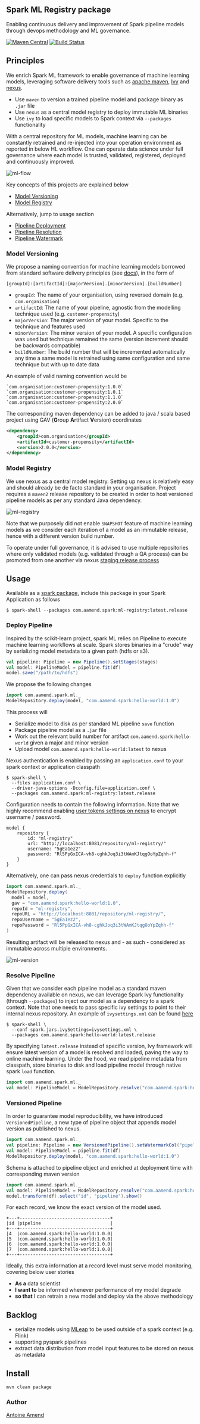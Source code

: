 ## Spark ML Registry package

Enabling continuous delivery and improvement of Spark pipeline models through devops methodology and ML governance.

[![Maven Central](https://maven-badges.herokuapp.com/maven-central/com.aamend.spark/ml-registry/badge.svg)](https://maven-badges.herokuapp.com/maven-central/com.aamend.spark/ml-registry)
[![Build Status](https://travis-ci.org/aamend/ml-registry.svg?branch=master)](https://travis-ci.org/aamend/ml-registry)

## Principles

We enrich Spark ML framework to enable governance of machine learning models,
leveraging software delivery tools such as [apache maven](https://maven.apache.org/), [Ivy](http://ant.apache.org/ivy/) and [nexus](https://www.sonatype.com/product-nexus-repository). 

- Use `maven` to version a trained pipeline model and package binary as `.jar` file
- Use `nexus` as a central model registry to deploy immutable ML binaries
- Use `ivy` to load specific models to Spark context via `--packages` functionality

With a central repository for ML models, machine learning can be constantly retrained and re-injected
into your operation environment as reported in below HL workflow. 
One can operate data science under full governance where each
model is trusted, validated, registered, deployed and continuously improved.

![ml-flow](images/ml-flow.png)

Key concepts of this projects are explained below
- [Model Versioning](#model-versioning)
- [Model Registry](#model-registry)

Alternatively, jump to usage section
- [Pipeline Deployment](#deploy-pipeline)
- [Pipeline Resolution](#resolve-pipeline)
- [Pipeline Watermark](#versioned-pipeline)

### Model Versioning

We propose a naming convention for machine learning models borrowed from standard 
software delivery principles (see [docs](https://docs.oracle.com/middleware/1212/core/MAVEN/maven_version.htm)), in the form of

```
[groupId]:[artifactId]:[majorVersion].[minorVersion].[buildNumber]
```

- `groupId`: The name of your organisation, using reversed domain (e.g. `com.organisation`)
- `artifactId`: The name of your pipeline, agnostic from the modelling technique used (e.g. `customer-propensity`)
- `majorVersion`: The major version of your model. Specific to the technique and features used
- `minorVersion`: The minor version of your model. A specific configuration was used but technique remained the same (version increment should be backwards compatible)
- `buildNumber`: The build number that will be incremented automatically any time a same model is retrained using same configuration and same technique but with up to date data

An example of valid naming convention would be

    `com.organisation:customer-propensity:1.0.0`
    `com.organisation:customer-propensity:1.0.1`
    `com.organisation:customer-propensity:1.1.0`
    `com.organisation:customer-propensity:2.0.0`

The corresponding maven dependency can be added to java / scala based project using GAV (**G**roup **A**rtifact **V**ersion) coordinates

```xml
<dependency>
    <groupId>com.organisation</groupId>
    <artifactId>customer-propensity</artifactId>
    <version>2.0.0</version>
</dependency>
```

### Model Registry

We use nexus as a central model registry.
Setting up nexus is relatively easy and should already be de facto standard in your organisation. 
Project requires a `maven2` release repository to be created in order to host versioned pipeline models as per any standard Java dependency.

![ml-registry](images/ml-registry.png)

Note that we purposely did not enable `SNAPSHOT` feature of machine learning models as we consider each iteration 
of a model as an immutable release, hence with a different version build number.
 
To operate under full governance, it is advised to use multiple repositories where only validated
models (e.g. validated through a QA process) can be promoted from one another via nexus [staging release process](https://help.sonatype.com/repomanager2/staging-releases)

## Usage

Available as a [spark package](https://spark-packages.org/package/aamend/ml-registry), include this package in your Spark Application as follows

```shell script
$ spark-shell --packages com.aamend.spark:ml-registry:latest.release
```

### Deploy Pipeline

Inspired by the scikit-learn project, spark ML relies on Pipeline to execute machine learning workflows at scale.
Spark stores binaries in a "crude" way by serializing model metadata to a given path (hdfs or s3).

```scala
val pipeline: Pipeline = new Pipeline().setStages(stages)
val model: PipelineModel = pipeline.fit(df)
model.save("/path/to/hdfs")
```

We propose the following changes

```scala
import com.aamend.spark.ml._
ModelRepository.deploy(model, "com.aamend.spark:hello-world:1.0")
```

This process will
 
- Serialize model to disk as per standard ML pipeline `save` function
- Package pipeline model as a `.jar` file 
- Work out the relevant build number for artifact `com.aamend.spark:hello-world` given a major and minor version
- Upload model `com.aamend.spark:hello-world:latest` to nexus

Nexus authentication is enabled by passing an `application.conf` to your spark context or application classpath

```shell script
$ spark-shell \
  --files application.conf \
  --driver-java-options -Dconfig.file=application.conf \
  --packages com.aamend.spark:ml-registry:latest.release
```

Configuration needs to contain the following information. 
Note that we highly recommend enabling [user tokens settings on nexus](https://help.sonatype.com/repomanager3/security/security-setup-with-user-tokens#SecuritySetupwithUserTokens-EnablingandResettingUserTokens) 
to encrypt username / password. 

```shell script
model {
    repository {
        id: "ml-registry"
        url: "http://localhost:8081/repository/ml-registry/"
        username: "5gEa1ez2"
        password: "Rl5PpGxICA-vh8-cghkJoq3i3tWAmKJtqgOoYpZqhh-f"
    }
}
```

Alternatively, one can pass nexus credentials to `deploy` function explicitly

```scala
import com.aamend.spark.ml._
ModelRepository.deploy(
  model = model,
  gav = "com.aamend.spark:hello-world:1.0",
  repoId = "ml-registry",
  repoURL = "http://localhost:8081/repository/ml-registry/",
  repoUsername = "5gEa1ez2",
  repoPassword = "Rl5PpGxICA-vh8-cghkJoq3i3tWAmKJtqgOoYpZqhh-f"
)
```

Resulting artifact will be released to nexus and - as such - considered as immutable across multiple environments.

![ml-version](images/model-versioned.png)

### Resolve Pipeline

Given that we consider each pipeline model as a standard maven dependency available on nexus, 
we can leverage Spark Ivy functionality (through `--packages`) to inject our model as a dependency to a spark context. 
Note that one needs to pass specific ivy settings to point to their internal nexus repository. 
An example of `ivysettings.xml` can be found [here](examples/ivysettings.xml)

```shell script
$ spark-shell \
  --conf spark.jars.ivySettings=ivysettings.xml \
  --packages com.aamend.spark:hello-world:latest.release
```

By specifying `latest.release` instead of specific version, Ivy framework will ensure latest version of a 
model is resolved and loaded, paving the way to online machine learning. 
Under the hood, we read pipeline metadata from classpath, 
store binaries to disk and load pipeline model through native spark `load` function.

```scala
import com.aamend.spark.ml._
val model: PipelineModel = ModelRepository.resolve("com.aamend.spark:hello-world")
```

### Versioned Pipeline

In order to guarantee model reproducibility, we have introduced `VersionedPipeline`, a new type of pipeline object 
that appends model version as published to nexus. 

```scala
import com.aamend.spark.ml._
val pipeline: Pipeline = new VersionedPipeline().setWatermarkCol("pipeline").setStages(stages)
val model: PipelineModel = pipeline.fit(df)
ModelRepository.deploy(model, "com.aamend.spark:hello-world:1.0")
```

Schema is attached to pipeline object and enriched at deployment time with corresponding maven version

```scala
import com.aamend.spark.ml._
val model: PipelineModel = ModelRepository.resolve("com.aamend.spark:hello-world")
model.transform(df).select("id", "pipeline").show()
```

For each record, we know the exact version of the model used. 

```
+---+----------------------------------+
|id |pipeline                          |
+---+----------------------------------+
|4  |com.aamend.spark:hello-world:1.0.0|
|5  |com.aamend.spark:hello-world:1.0.0|
|6  |com.aamend.spark:hello-world:1.0.0|
|7  |com.aamend.spark:hello-world:1.0.0|
+---+----------------------------------+
```

Ideally, this extra information at a record level must serve model monitoring, covering below user stories

+ **As a** data scientist
+ **I want to** be informed whenever performance of my model degrade
+ **so that** I can retrain a new model and deploy via the above methodology

## Backlog

- serialize models using [MLeap](https://github.com/combust/mleap) to be used outside of a spark context (e.g. Flink)
- supporting pyspark pipelines
- extract data distribution from model input features to be stored on nexus as metadata

## Install

```shell script
mvn clean package
```

### Author

[Antoine Amend](mailto:antoine.amend@gmail.com)
